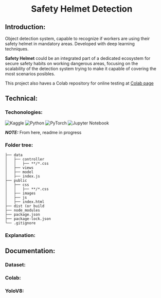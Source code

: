 
<h1 style="text-align: center;">Safety Helmet Detection </h1>

## Introduction:
Object detection system, capable to recognize if workers are using their safety helmet in mandatory areas. Developed with deep learning techniques.


**Safety Helmet** could be an integrated part of a dedicated ecosystem for secure safety habits on working dangerous areas, focusing on the scalability of the detection system trying to make it capable of covering the most scenarios posibles.

This project also haves a Colab repository for online testing at 
[Colab page](https://colab.research.google.com/drive/1JRMI-gtHzw-gFXSa3lsQNnJ9fDMumQEg?usp=sharing)


## Technical:

### Techonologies:

![Kaggle](https://img.shields.io/badge/Kaggle-035a7d?style=for-the-badge&logo=kaggle&logoColor=white)
![Python](https://img.shields.io/badge/python-3670A0?style=for-the-badge&logo=python&logoColor=ffdd54)
![PyTorch](https://img.shields.io/badge/PyTorch-%23EE4C2C.svg?style=for-the-badge&logo=PyTorch&logoColor=white)
![Jupyter Notebook](https://img.shields.io/badge/jupyter-%23FA0F00.svg?style=for-the-badge&logo=jupyter&logoColor=white)

**_NOTE:_**  From here, readme in progress
### Folder tree:

    ├── data
    │   ├── controller
    │   │   ├── **/*.css
    │   ├── views
    │   ├── model
    │   ├── index.js
    ├── public
    │   ├── css
    │   │   ├── **/*.css
    │   ├── images
    │   ├── js
    │   ├── index.html
    ├── dist (or build
    ├── node_modules
    ├── package.json
    ├── package-lock.json
    └── .gitignore

### Explanation:

## Documentation:

### Dataset:

### Colab:

### YoloV8:



